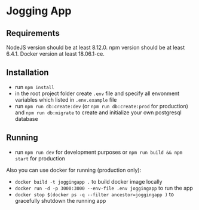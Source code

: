 # Jogging App

## Requirements

NodeJS version should be at least 8.12.0.
npm version should be at least 6.4.1.
Docker version at least 18.06.1-ce.

## Installation

-   run `npm install`
-   in the root project folder create `.env` file and specify all envonment variables which listed in `.env.example` file
-   run `npm run db:create:dev` (or `npm run db:create:prod` for production) and `npm run db:migrate` to create and initialize your own postgresql database

## Running

-   run `npm run dev` for development purposes or `npm run build && npm start` for production

Also you can use docker for running (production only):

-   `docker build -t joggingapp .` to build docker image locally
-   `docker run -d -p 3000:3000 --env-file .env joggingapp` to run the app
-   `docker stop $(docker ps -q --filter ancestor=joggingapp )` to gracefully shutdown the running app
